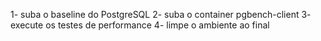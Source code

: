 1- suba o baseline do PostgreSQL
2- suba o container pgbench-client
3- execute os testes de performance
4- limpe o ambiente ao final